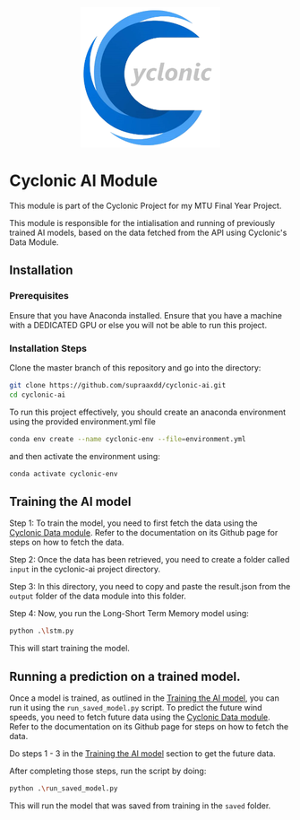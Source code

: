<div align="center">
    <img width="250" height="250" src="./assets/Cyclonic_Logo.png">
</div>

# Cyclonic AI Module
This module is part of the Cyclonic Project for my MTU Final Year Project.

This module is responsible for the intialisation and running of previously trained AI models, based on the data fetched from the API using Cyclonic's Data Module.

## Installation

### Prerequisites
Ensure that you have Anaconda installed.
Ensure that you have a machine with a DEDICATED GPU or else you will not be able to run this project.

### Installation Steps
Clone the master branch of this repository and go into the directory:

```bash
git clone https://github.com/supraaxdd/cyclonic-ai.git
cd cyclonic-ai
```

To run this project effectively, you should create an anaconda environment using the provided environment.yml file

```bash
conda env create --name cyclonic-env --file=environment.yml
```

and then activate the environment using:

```bash
conda activate cyclonic-env
```

## Training the AI model

Step 1: To train the model, you need to first fetch the data using the [Cyclonic Data module](https://github.com/supraaxdd/cyclonic-data). Refer to the documentation on its Github page for steps on how to fetch the data.

Step 2: Once the data has been retrieved, you need to create a folder called `input` in the cyclonic-ai project directory.

Step 3: In this directory, you need to copy and paste the result.json from the `output` folder of the data module into this folder.

Step 4: Now, you run the Long-Short Term Memory model using:

```bash
python .\lstm.py
```

This will start training the model. 


## Running a prediction on a trained model.

Once a model is trained, as outlined in the [Training the AI model](##training-the-ai-model), you can run it using the `run_saved_model.py` script. To predict the future wind speeds, you need to fetch future data using the [Cyclonic Data module](https://github.com/supraaxdd/cyclonic-data). Refer to the documentation on its Github page for steps on how to fetch the data.

Do steps 1 - 3 in the [Training the AI model](##training-the-ai-model) section to get the future data. 

After completing those steps, run the script by doing:

```bash
python .\run_saved_model.py
```

This will run the model that was saved from training in the `saved` folder. 
